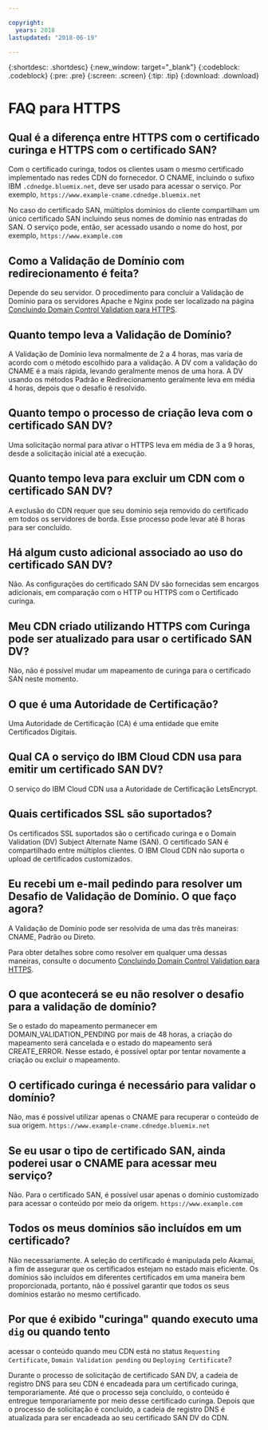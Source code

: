 ```yaml
---

copyright:
  years: 2018
lastupdated: "2018-06-19"

---
```


{:shortdesc: .shortdesc}
{:new_window: target="_blank"}
{:codeblock: .codeblock}
{:pre: .pre}
{:screen: .screen}
{:tip: .tip}
{:download: .download}

# FAQ para HTTPS

## Qual é a diferença entre HTTPS com o certificado curinga e HTTPS com o certificado SAN?

Com o certificado curinga, todos os clientes usam o mesmo certificado implementado nas redes CDN do fornecedor. O CNAME, incluindo o sufixo IBM `.cdnedge.bluemix.net`, deve ser usado para
acessar o serviço. Por exemplo, `https://www.example-cname.cdnedge.bluemix.net`

No caso do certificado SAN, múltiplos domínios do cliente compartilham um único certificado SAN
incluindo seus nomes de domínio nas entradas do SAN. O serviço pode, então, ser acessado usando o nome do host,
por exemplo, `https://www.example.com`

## Como a Validação de Domínio com redirecionamento é feita?

Depende do seu servidor. O procedimento para concluir a Validação de Domínio para os servidores Apache e
Nginx pode ser localizado na página [Concluindo Domain Control Validation para HTTPS](how-to-https.html#redirect-).

## Quanto tempo leva a Validação de Domínio?

A Validação de Domínio leva normalmente de 2 a 4 horas, mas varia de acordo com o método escolhido para
a validação. A DV com a validação do CNAME é a mais rápida, levando geralmente menos de uma hora. A DV usando
os métodos Padrão e Redirecionamento geralmente leva em média 4 horas, depois que o desafio é resolvido.

## Quanto tempo o processo de criação leva com o certificado SAN DV?

Uma solicitação normal para ativar o HTTPS leva em média de 3 a 9 horas, desde a solicitação inicial
até a execução.

## Quanto tempo leva para excluir um CDN com o certificado SAN DV?

A exclusão do CDN requer que seu domínio seja removido do certificado em todos os servidores de borda. 
Esse processo pode levar até 8 horas para ser concluído.

## Há algum custo adicional associado ao uso do certificado SAN DV?

Não. As configurações do certificado SAN DV são fornecidas sem encargos adicionais, em
comparação com o HTTP ou HTTPS com o Certificado curinga.

## Meu CDN criado utilizando HTTPS com Curinga pode ser atualizado para usar o certificado SAN DV?

Não, não é possível mudar um mapeamento de curinga para o certificado SAN neste momento.

## O que é uma Autoridade de Certificação?

Uma Autoridade de Certificação (CA) é uma entidade que emite Certificados Digitais.

## Qual CA o serviço do IBM Cloud CDN usa para emitir um certificado SAN DV?

O serviço do IBM Cloud CDN usa a Autoridade de Certificação LetsEncrypt.

## Quais certificados SSL são suportados?

Os certificados SSL suportados são o certificado curinga e o Domain Validation (DV) Subject Alternate Name (SAN). O certificado SAN é compartilhado entre múltiplos clientes. O IBM
Cloud CDN não suporta o upload de certificados customizados.

## Eu recebi um e-mail pedindo para resolver um Desafio de Validação de Domínio. O que faço agora?

A Validação de Domínio pode ser resolvida de uma das três maneiras: CNAME, Padrão ou Direto.

Para obter detalhes sobre como resolver em qualquer uma dessas maneiras, consulte o documento
[Concluindo
Domain Control Validation para HTTPS](how-to-https.html#how-to-https.html#initial-steps-to-domain-control-validation).

## O que acontecerá se eu não resolver o desafio para a validação de domínio?

Se o estado do mapeamento permanecer em DOMAIN_VALIDATION_PENDING por mais de 48 horas, a criação do
mapeamento será cancelada e o estado do mapeamento será CREATE_ERROR. Nesse estado, é possível optar por
tentar novamente a criação ou excluir o mapeamento.

## O certificado curinga é necessário para validar o domínio?

Não, mas é possível utilizar apenas o CNAME para recuperar o conteúdo de sua origem. ` https://www.example-cname.cdnedge.bluemix.net `

## Se eu usar o tipo de certificado SAN, ainda poderei usar o CNAME para acessar meu serviço?

Não. Para o certificado SAN, é possível usar apenas o domínio customizado para acessar o conteúdo por
meio da origem. ` https://www.example.com `

## Todos os meus domínios são incluídos em um certificado?

Não necessariamente. A seleção do certificado é manipulada pelo Akamai, a fim de assegurar que os
certificados estejam no estado mais eficiente. Os domínios são incluídos em diferentes certificados em uma
maneira bem proporcionada, portanto, não é possível garantir que todos os seus domínios estarão no mesmo
certificado.

## Por que é exibido "curinga" quando executo uma `dig` ou quando tento
acessar o conteúdo quando meu CDN está no status `Requesting Certificate`,
`Domain Validation pending` ou `Deploying Certificate`?

Durante o processo de solicitação de certificado SAN DV, a cadeia de registro DNS para seu CDN é
encadeada para um certificado curinga, temporariamente. Até que o processo seja concluído, o conteúdo
é entregue temporariamente por meio desse certificado curinga. Depois que o processo de solicitação é concluído,
a cadeia de registro DNS é atualizada para ser encadeada ao seu certificado SAN DV do CDN.
